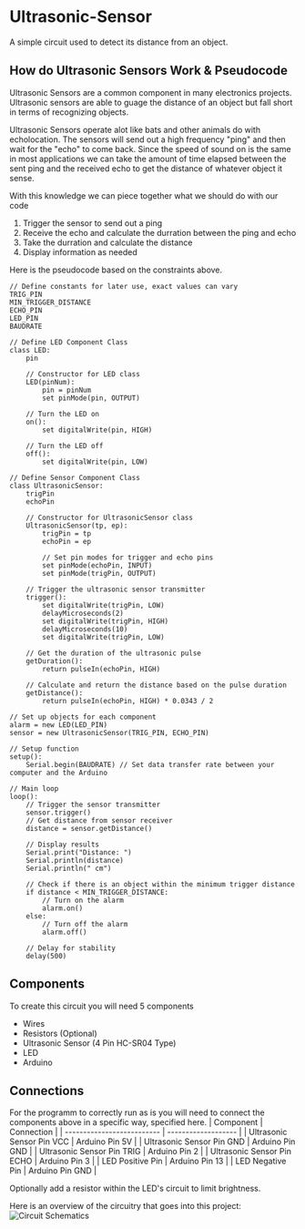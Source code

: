 # Ultrasonic-Sensor
A simple circuit used to detect its distance from an object.

## How do Ultrasonic Sensors Work & Pseudocode
Ultrasonic Sensors are a common component in many electronics projects. Ultrasonic sensors are able to guage the distance of an object but fall short in terms of recognizing objects.

Ultrasonic Sensors operate alot like bats and other animals do with echolocation. The sensors will send out a high frequency "ping" and then wait for the "echo" to come back. Since the speed of sound on is the same in most applications we can take the amount of time elapsed between the sent ping and the received echo to get the distance of whatever object it sense.

With this knowledge we can piece together what we should do with our code

1. Trigger the sensor to send out a ping
2. Receive the echo and calculate the durration between the ping and echo
3. Take the durration and calculate the distance
4. Display information as needed

Here is the pseudocode based on the constraints above.
```
// Define constants for later use, exact values can vary
TRIG_PIN
MIN_TRIGGER_DISTANCE
ECHO_PIN
LED_PIN 
BAUDRATE

// Define LED Component Class
class LED:
    pin
    
    // Constructor for LED class
    LED(pinNum):
        pin = pinNum
        set pinMode(pin, OUTPUT)

    // Turn the LED on
    on():
        set digitalWrite(pin, HIGH)

    // Turn the LED off
    off():
        set digitalWrite(pin, LOW)

// Define Sensor Component Class
class UltrasonicSensor:
    trigPin
    echoPin

    // Constructor for UltrasonicSensor class
    UltrasonicSensor(tp, ep):
        trigPin = tp
        echoPin = ep

        // Set pin modes for trigger and echo pins
        set pinMode(echoPin, INPUT)
        set pinMode(trigPin, OUTPUT)

    // Trigger the ultrasonic sensor transmitter
    trigger():
        set digitalWrite(trigPin, LOW)
        delayMicroseconds(2)
        set digitalWrite(trigPin, HIGH)
        delayMicroseconds(10)
        set digitalWrite(trigPin, LOW)

    // Get the duration of the ultrasonic pulse
    getDuration():
        return pulseIn(echoPin, HIGH)

    // Calculate and return the distance based on the pulse duration
    getDistance():
        return pulseIn(echoPin, HIGH) * 0.0343 / 2

// Set up objects for each component
alarm = new LED(LED_PIN)
sensor = new UltrasonicSensor(TRIG_PIN, ECHO_PIN)

// Setup function
setup():
    Serial.begin(BAUDRATE) // Set data transfer rate between your computer and the Arduino

// Main loop
loop():
    // Trigger the sensor transmitter
    sensor.trigger()
    // Get distance from sensor receiver
    distance = sensor.getDistance()

    // Display results
    Serial.print("Distance: ")
    Serial.println(distance)
    Serial.println(" cm")

    // Check if there is an object within the minimum trigger distance
    if distance < MIN_TRIGGER_DISTANCE:
        // Turn on the alarm
        alarm.on()
    else:
        // Turn off the alarm
        alarm.off()

    // Delay for stability
    delay(500)
```

## Components
To create this circuit you will need 5 components

- Wires
- Resistors (Optional)
- Ultrasonic Sensor (4 Pin HC-SR04 Type)
- LED
- Arduino

## Connections
For the programm to correctly run as is you will need to connect the components above in a specific way, specified here.
| Component                  | Connection          |
| -------------------------- | ------------------- |
| Ultrasonic Sensor Pin VCC  | Arduino Pin 5V      |
| Ultrasonic Sensor Pin GND  | Arduino Pin GND     |
| Ultrasonic Sensor Pin TRIG | Arduino Pin 2       |
| Ultrasonic Sensor Pin ECHO | Arduino Pin 3       |
| LED Positive Pin           | Arduino Pin 13      |
| LED Negative Pin           | Arduino Pin GND     |


Optionally add a resistor within the LED's circuit to limit brightness.

Here is an overview of the circuitry that goes into this project:
![Circuit Schematics](https://cdn.discordapp.com/attachments/880259593199034378/1189132416644816977/image.png?ex=659d0cdd&is=658a97dd&hm=680c143ae1b9a331947d473e35f9dc9cec45f276244f720d392b986855b67fe9&)
